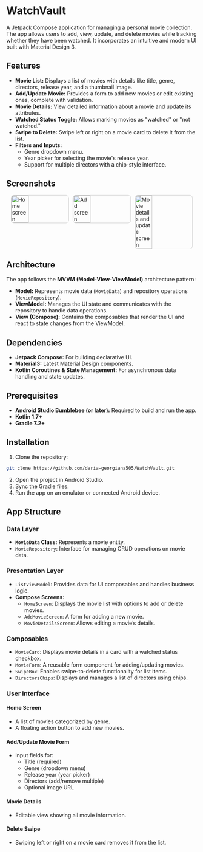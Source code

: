# WatchVault

A Jetpack Compose application for managing a personal movie collection. The app allows users to add, view, update, and delete movies while tracking whether they have been watched. It incorporates an intuitive and modern UI built with Material Design 3.

## Features

- **Movie List:** Displays a list of movies with details like title, genre, directors, release year, and a thumbnail image.
- **Add/Update Movie:** Provides a form to add new movies or edit existing ones, complete with validation.
- **Movie Details:** View detailed information about a movie and update its attributes.
- **Watched Status Toggle:** Allows marking movies as "watched" or "not watched."
- **Swipe to Delete:** Swipe left or right on a movie card to delete it from the list.
- **Filters and Inputs:**
  - Genre dropdown menu.
  - Year picker for selecting the movie's release year.
  - Support for multiple directors with a chip-style interface.

## Screenshots

<div style="display: flex; justify-content: center; gap: 10px;">
  <img src="https://github.com/user-attachments/assets/f678120b-dae3-423c-ad29-7a9adf887e91" alt="Home screen" style="width: 30%; height: auto; border: 1px solid #ccc; border-radius: 8px;">
  <img src="https://github.com/user-attachments/assets/b2e6f025-bece-43e7-8013-9423d220842a" alt="Add screen" style="width: 30%; height: auto; border: 1px solid #ccc; border-radius: 8px;">
  <img src="https://github.com/user-attachments/assets/8dfeaa4b-92a0-4ee3-8f1a-fe29437f8bb0" alt="Movie details and update screen" style="width: 30%; height: auto; border: 1px solid #ccc; border-radius: 8px;">
</div>

## Architecture

The app follows the **MVVM (Model-View-ViewModel)** architecture pattern:

- **Model:** Represents movie data (`MovieData`) and repository operations (`MovieRepository`).
- **ViewModel:** Manages the UI state and communicates with the repository to handle data operations.
- **View (Compose):** Contains the composables that render the UI and react to state changes from the ViewModel.

## Dependencies

- **Jetpack Compose:** For building declarative UI.
- **Material3:** Latest Material Design components.
- **Kotlin Coroutines & State Management:** For asynchronous data handling and state updates.

## Prerequisites

- **Android Studio Bumblebee (or later):** Required to build and run the app.
- **Kotlin 1.7+**
- **Gradle 7.2+**

## Installation

1. Clone the repository:

```bash
git clone https://github.com/daria-georgiana505/WatchVault.git
```

2. Open the project in Android Studio.
3. Sync the Gradle files.
4. Run the app on an emulator or connected Android device.

## App Structure

### Data Layer

- **`MovieData` Class:** Represents a movie entity.
- `MovieRepository`: Interface for managing CRUD operations on movie data.

### Presentation Layer

- `ListViewModel`: Provides data for UI composables and handles business logic.
- **Compose Screens:**
  - `HomeScreen`: Displays the movie list with options to add or delete movies.
  - `AddMovieScreen`: A form for adding a new movie.
  - `MovieDetailsScreen`: Allows editing a movie’s details.

### Composables

- `MovieCard`: Displays movie details in a card with a watched status checkbox.
- `MovieForm`: A reusable form component for adding/updating movies.
- `SwipeBox`: Enables swipe-to-delete functionality for list items.
- `DirectorsChips`: Displays and manages a list of directors using chips.

### User Interface

#### Home Screen

- A list of movies categorized by genre.
- A floating action button to add new movies.

#### Add/Update Movie Form

- Input fields for:
  - Title (required)
  - Genre (dropdown menu)
  - Release year (year picker)
  - Directors (add/remove multiple)
  - Optional image URL

#### Movie Details

- Editable view showing all movie information.

#### Delete Swipe

- Swiping left or right on a movie card removes it from the list.
